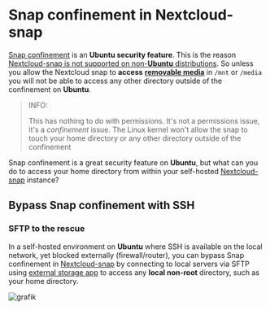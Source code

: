 # Snap confinement in Nextcloud-snap 

[Snap confinement](https://snapcraft.io/docs/snap-confinement) is an **Ubuntu security feature**. This is the reason [Nextcloud-snap is not supported on non-**Ubuntu** distributions](https://github.com/nextcloud-snap/nextcloud-snap/wiki/Why-Ubuntu-is-the-only-supported-distro). So unless you allow the Nextcloud snap to **access** [**removable media**](https://github.com/nextcloud-snap/nextcloud-snap#removable-media) in `/mnt` or `/media` you will not be able to access any other directory outside of the confinement on **Ubuntu**. 

> INFO: 
> 
>This has nothing to do with permissions. It's not a permissions issue, it's a *confinement* issue. The Linux kernel won't allow the snap to touch your home directory or any other directory outside of the confinement
>
Snap confinement is a great security feature on **Ubuntu**, but what can you do to access your home directory from within your self-hosted [Nextcloud-snap](https://github.com/nextcloud-snap/nextcloud-snap) instance?

## Bypass Snap confinement with SSH

### SFTP to the rescue

In a self-hosted environment on **Ubuntu** where SSH is available on the local network, yet blocked externally (firewall/router), you can bypass Snap confinement in [Nextcloud-snap](https://github.com/nextcloud-snap/nextcloud-snap) by connecting to local servers via SFTP using [external storage app](https://docs.nextcloud.com/server/25/admin_manual/configuration_files/external_storage_configuration_gui.html#enabling-external-storage-support) to access any **local non-root** directory, such as your home directory.

![grafik](https://user-images.githubusercontent.com/54933878/218519969-ff6ae69f-1f29-4f2a-b1c7-a5429cebdac1.png)
